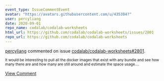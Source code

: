 ```yaml
---
event_type: IssueCommentEvent
avatar: "https://avatars.githubusercontent.com/u/435384?"
user: percyliang
date: 2020-09-01
repo_name: codalab/codalab-worksheets
html_url: https://github.com/codalab/codalab-worksheets/issues/2801
repo_url: https://github.com/codalab/codalab-worksheets
---
```


<a href='https://github.com/percyliang' target='_blank'>percyliang</a> commented on issue <a href='https://github.com/codalab/codalab-worksheets/issues/2801' target='_blank'>codalab/codalab-worksheets#2801</a>.

<small>It would be interesting to pull all the docker images that exist with any bundle and see how many there are and how many are still around and estimate the space usage....</small>

<a href='https://github.com/codalab/codalab-worksheets/issues/2801' target='_blank'>View Comment</a>